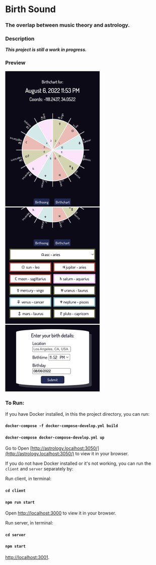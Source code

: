 # Birth Sound
### The overlap between music theory and astrology.

### Description

***This project is still a work in progress.***

### Preview
<img src='/readme/chart.png' alt="birthchart" style="max-width:300px;"/>   <img src='/readme/list.png' alt="List of planets and signs" style="max-width:300px;"/>   <img src='/readme/form.png' alt="Interface of form" style="max-width:300px;"/>



### To Run:

If you have Docker installed, in this the project directory, you can run:

#### `docker-compose -f docker-compose-develop.yml build`
#### `docker-compose docker-compose-develop.yml up`
Go to Open [http://astrology.localhost:3050/](http://astrology.localhost:3050/) to view it in your browser.


If you do not have Docker installed or it's not working, you can run the `client` and `server` separately by:

Run client, in terminal:
#### `cd client`
#### `npm run start`
Open [http://localhost:3000](http://localhost:3000) to view it in your browser.

Run server, in terminal:
#### `cd server`
#### `npm start`
[http://localhost:3001](http://localhost:3001).
